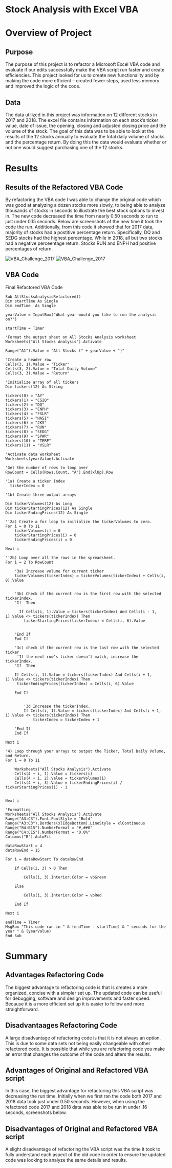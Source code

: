 # Stock Analysis with Excel VBA
# Overview of Project
## Purpose
The purpose of this project is to refactor a Microsoft Excel VBA code and evaluate if our edits successfully make the VBA script run faster and create efficiencies. This project looked for us to create new functionality and by making the code more efficient – created fewer steps, used less memory and improved the logic of the code.
## Data
The data utilized in this project was information on 12 different stocks in 2017 and 2018. The excel file contains information on each stock’s ticker value, date of issue, the opening, closing and adjusted closing price and the volume of the stock. The goal of this data was to be able to look at the results of the 12 stocks annually to evaluate the total daily volume of stocks and the percentage return. By doing this the data would evaluate whether or not one would suggest purchasing one of the 12 stocks.
# Results
## Results of the Refactored VBA Code
By refactoring the VBA code I was able to change the original code which was good at analyzing a dozen stocks more slowly, to being able to analyze thousands of stocks in seconds to illustrate the best stock options to invest in. The new code decreased the time from nearly 0.50 seconds to run to just under 0.15 seconds. Below are screenshots of the new time it took the code the run. Additionally, from this code it showed that for 2017 data, majority of stocks had a postitive percentage return. Specifically, DQ and SEDG stocks had the highest percentage. While in 2018, all but two stocks had a negative perceentage return. Stocks RUN and ENPH had positive percentages of return.

![VBA_Challenge_2017](Resources/VBA_Challenge_2017.png)
![VBA_Challenge_2017](Resources/VBA_Challenge_2018.png)

## VBA Code
Final Refactored VBA Code

    Sub AllStocksAnalysisRefactored()
    Dim startTime As Single
    Dim endTime  As Single

    yearValue = InputBox("What year would you like to run the analysis on?")

    startTime = Timer
    
    'Format the output sheet on All Stocks Analysis worksheet
    Worksheets("All Stocks Analysis").Activate
    
    Range("A1").Value = "All Stocks (" + yearValue + ")"
    
    'Create a header row
    Cells(3, 1).Value = "Ticker"
    Cells(3, 2).Value = "Total Daily Volume"
    Cells(3, 3).Value = "Return"

    'Initialize array of all tickers
    Dim tickers(12) As String
    
    tickers(0) = "AY"
    tickers(1) = "CSIQ"
    tickers(2) = "DQ"
    tickers(3) = "ENPH"
    tickers(4) = "FSLR"
    tickers(5) = "HASI"
    tickers(6) = "JKS"
    tickers(7) = "RUN"
    tickers(8) = "SEDG"
    tickers(9) = "SPWR"
    tickers(10) = "TERP"
    tickers(11) = "VSLR"
    
    'Activate data worksheet
    Worksheets(yearValue).Activate
    
    'Get the number of rows to loop over
    RowCount = Cells(Rows.Count, "A").End(xlUp).Row
    
    '1a) Create a ticker Index
      tickerIndex = 0

    '1b) Create three output arrays
    
    Dim tickerVolumes(12) As Long
    Dim tickerStartingPrices(12) As Single
    Dim tickerEndingPrices(12) As Single
    
    ''2a) Create a for loop to initialize the tickerVolumes to zero.
    For i = 0 To 11
        tickerVolumes(i) = 0
        tickerStartingPrices(i) = 0
        tickerEndingPrices(i) = 0
    
    Next i
        
    ''2b) Loop over all the rows in the spreadsheet.
    For i = 2 To RowCount
    
        '3a) Increase volume for current ticker
        tickerVolumes(tickerIndex) = tickerVolumes(tickerIndex) + Cells(i, 8).Value
        
        
        '3b) Check if the current row is the first row with the selected tickerIndex.
        'If  Then
            
          If Cells(i, 1).Value = tickers(tickerIndex) And Cells(i - 1, 1).Value <> tickers(tickerIndex) Then
            tickerStartingPrices(tickerIndex) = Cells(i, 6).Value
         
            
        'End If
        End If
        
        '3c) check if the current row is the last row with the selected ticker
         'If the next row’s ticker doesn’t match, increase the tickerIndex.
        'If  Then
        
        If Cells(i, 1).Value = tickers(tickerIndex) And Cells(i + 1, 1).Value <> tickers(tickerIndex) Then
         tickerEndingPrices(tickerIndex) = Cells(i, 6).Value
         
        End If


            '3d Increase the tickerIndex.
            If Cells(i, 1).Value = tickers(tickerIndex) And Cells(i + 1, 1).Value <> tickers(tickerIndex) Then
                tickerIndex = tickerIndex + 1
            
        'End If
        End If
        
    Next i
    
    '4) Loop through your arrays to output the Ticker, Total Daily Volume, and Return.
    For i = 0 To 11
        
        Worksheets("All Stocks Analysis").Activate
        Cells(4 + i, 1).Value = tickers(i)
        Cells(4 + i, 2).Value = tickerVolumes(i)
        Cells(4 + i, 3).Value = tickerEndingPrices(i) / tickerStartingPrices(i) - 1
        
        
    Next i
    
    'Formatting
    Worksheets("All Stocks Analysis").Activate
    Range("A3:C3").Font.FontStyle = "Bold"
    Range("A3:C3").Borders(xlEdgeBottom).LineStyle = xlContinuous
    Range("B4:B15").NumberFormat = "#,##0"
    Range("C4:C15").NumberFormat = "0.0%"
    Columns("B").AutoFit

    dataRowStart = 4
    dataRowEnd = 15

    For i = dataRowStart To dataRowEnd
        
        If Cells(i, 3) > 0 Then
            
            Cells(i, 3).Interior.Color = vbGreen
            
        Else
        
            Cells(i, 3).Interior.Color = vbRed
            
        End If
        
    Next i
 
    endTime = Timer
    MsgBox "This code ran in " & (endTime - startTime) & " seconds for the year " & (yearValue)
    End Sub


# Summary
## Advantages Refactoring Code
The biggest advantage to refactoring code is that is creates a more organized, concise with a simpler set up. The updated code can be useful for debugging, software and design improvements and faster speed. Because it is a more efficient set up it is easier to follow and more straightforward.
## Disadvantaages Refactoring Code
A large disadvantage of refactoring code is that it is not always an option. This is due to some data sets not being easily changeable with other refactored code. It is possible that while you are refactoring code you make an error that changes the outcome of the code and alters the results. 
## Advantages of Original and Refactored VBA script
In this case, the biggest advantage for refactoring this VBA script was decreasing the run time. Initially when we first ran the code both 2017 and 2018 data took just under 0.50 seconds. However, when using the refactored code 2017 and 2018 data was able to be run in under .16 seconds, screenshots below. 
## Disadvantages of Original and Refactored VBA script
A slight disadvantage of refactoring the VBA script was the time it took to fully understand each aspect of the old code in order to ensure the updated code was looking to analyze the same details and results. 

